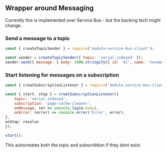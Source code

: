 ## Wrapper around Messaging

Currently this is implemented over Service Bus - but the backing tech might change.

### Send a message to a topic


```javascript
const { createTopicSender } = require('module-service-bus-client');

const sender = createTopicSender({ topic: 'serial.indexed' });
sender.send({ message: { body: JSON.stringify({ id: '42', name: 'noname')});
```

### Start listening for messages on a subscription
```javascript
const { creatSubscriptionListener } = require('module-service-bus-client');

const { start, stop } = creatSubscriptionListener({
    topic: 'serial.indexed',
    subscription: 'page-cache-cleaner',
    onMessage: (m) => console.log(m.body),
    onError: (error) => console.error('Error', error),
},
onStop: resolve
});

start();
```
This autocreates both the topic and subscribtion if they dont exist.



